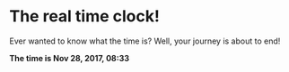# The real time clock!

Ever wanted to know what the time is? Well, your journey is about to end!

**The time is Nov 28, 2017, 08:33**